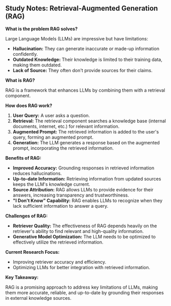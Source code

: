 ## Study Notes: Retrieval-Augmented Generation (RAG)

**What is the problem RAG solves?**

Large Language Models (LLMs) are impressive but have limitations:

* **Hallucination:** They can generate inaccurate or made-up information confidently.
* **Outdated Knowledge:** Their knowledge is limited to their training data, making them outdated.
* **Lack of Source:** They often don't provide sources for their claims.

**What is RAG?**

RAG is a framework that enhances LLMs by combining them with a retrieval component. 

**How does RAG work?**

1. **User Query:** A user asks a question.
2. **Retrieval:** The retrieval component searches a knowledge base (internal documents, internet, etc.) for relevant information.
3. **Augmented Prompt:** The retrieved information is added to the user's query, forming an augmented prompt.
4. **Generation:** The LLM generates a response based on the augmented prompt, incorporating the retrieved information.

**Benefits of RAG:**

* **Improved Accuracy:** Grounding responses in retrieved information reduces hallucinations.
* **Up-to-date Information:**  Retrieving information from updated sources keeps the LLM's knowledge current.
* **Source Attribution:**  RAG allows LLMs to provide evidence for their answers, increasing transparency and trustworthiness.
* **"I Don't Know" Capability:**  RAG enables LLMs to recognize when they lack sufficient information to answer a query.

**Challenges of RAG:**

* **Retriever Quality:** The effectiveness of RAG depends heavily on the retriever's ability to find relevant and high-quality information.
* **Generative Model Optimization:** The LLM needs to be optimized to effectively utilize the retrieved information.

**Current Research Focus:**

* Improving retriever accuracy and efficiency.
* Optimizing LLMs for better integration with retrieved information.

**Key Takeaway:**

RAG is a promising approach to address key limitations of LLMs, making them more accurate, reliable, and up-to-date by grounding their responses in external knowledge sources. 
